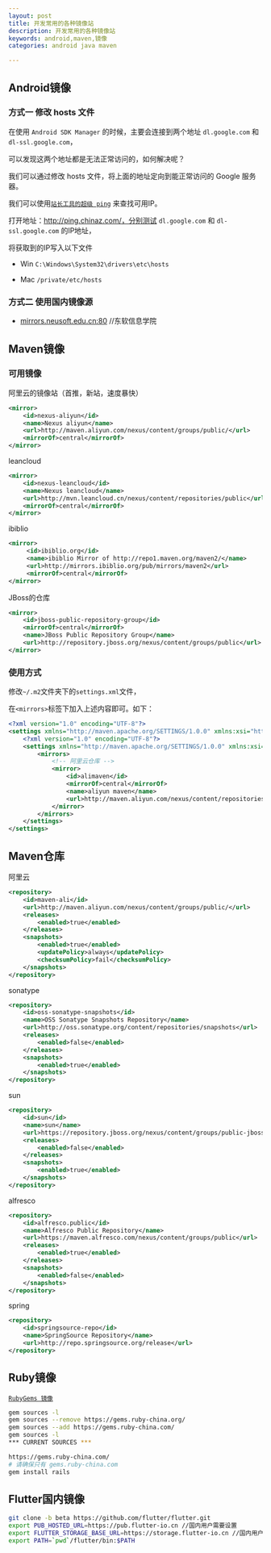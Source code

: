 ```yaml
---
layout: post
title: 开发常用的各种镜像站
description: 开发常用的各种镜像站
keywords: android,maven,镜像
categories: android java maven

---
```




## Android镜像

### 方式一 修改 hosts 文件

 在使用 `Android SDK Manager` 的时候，主要会连接到两个地址 `dl.google.com` 和  `dl-ssl.google.com`，

可以发现这两个地址都是无法正常访问的，如何解决呢？

我们可以通过修改 hosts  文件，将上面的地址定向到能正常访问的 Google 服务器。

我们可以使用[`站长工具的超级 ping`](http://ping.chinaz.com/) 来查找可用IP。

打开地址：http://ping.chinaz.com/，分别测试 `dl.google.com` 和 `dl-ssl.google.com` 的IP地址，

将获取到的IP写入以下文件

+ Win `C:\Windows\System32\drivers\etc\hosts`

+ Mac `/private/etc/hosts`

### 方式二 使用国内镜像源

+ [mirrors.neusoft.edu.cn:80](mirrors.neusoft.edu.cn:80)  //东软信息学院



## Maven镜像

### 可用镜像



阿里云的镜像站（首推，新站，速度暴快）

```xml
<mirror>
    <id>nexus-aliyun</id>
    <name>Nexus aliyun</name>
    <url>http://maven.aliyun.com/nexus/content/groups/public/</url>
    <mirrorOf>central</mirrorOf>
</mirror>
```

leancloud
```xml
<mirror>
    <id>nexus-leancloud</id>
    <name>Nexus leancloud</name>
    <url>http://mvn.leancloud.cn/nexus/content/repositories/public</url>
    <mirrorOf>central</mirrorOf>
</mirror>
```

ibiblio

```xml
<mirror>
     <id>ibiblio.org</id>
     <name>ibiblio Mirror of http://repo1.maven.org/maven2/</name>
     <url>http://mirrors.ibiblio.org/pub/mirrors/maven2</url>
     <mirrorOf>central</mirrorOf>
</mirror>
```


JBoss的仓库

```xml
<mirror>
    <id>jboss-public-repository-group</id>
    <mirrorOf>central</mirrorOf>
    <name>JBoss Public Repository Group</name>
    <url>http://repository.jboss.org/nexus/content/groups/public</url>
</mirror>
```

### 使用方式

修改`~/.m2`文件夹下的`settings.xml`文件，

在`<mirrors>`标签下加入上述内容即可。如下：

```xml
<?xml version="1.0" encoding="UTF-8"?>
<settings xmlns="http://maven.apache.org/SETTINGS/1.0.0" xmlns:xsi="http://www.w3.org/2001/XMLSchema-instance" xsi:schemaLocation="http://maven.apache.org/SETTINGS/1.0.0 http://maven.apache.org/xsd/settings-1.0.0.xsd">
    <?xml version="1.0" encoding="UTF-8"?>
    <settings xmlns="http://maven.apache.org/SETTINGS/1.0.0" xmlns:xsi="http://www.w3.org/2001/XMLSchema-instance" xsi:schemaLocation="http://maven.apache.org/SETTINGS/1.0.0 http://maven.apache.org/xsd/settings-1.0.0.xsd">
        <mirrors>
            <!-- 阿里云仓库 -->
            <mirror>
                <id>alimaven</id>
                <mirrorOf>central</mirrorOf>
                <name>aliyun maven</name>
                <url>http://maven.aliyun.com/nexus/content/repositories/central/</url>
            </mirror>
        </mirrors>
    </settings>
</settings>
```



## Maven仓库

 阿里云

```xml
<repository>
    <id>maven-ali</id>
    <url>http://maven.aliyun.com/nexus/content/groups/public/</url>
    <releases>
        <enabled>true</enabled>
    </releases>
    <snapshots>
        <enabled>true</enabled>
        <updatePolicy>always</updatePolicy>
        <checksumPolicy>fail</checksumPolicy>
    </snapshots>
</repository>
```

sonatype

```xml
<repository>
	<id>oss-sonatype-snapshots</id>
	<name>OSS Sonatype Snapshots Repository</name>
	<url>http://oss.sonatype.org/content/repositories/snapshots</url>
	<releases>
		<enabled>false</enabled>
	</releases>
	<snapshots>
		<enabled>true</enabled>
	</snapshots>
</repository>
```

sun

```xml
<repository>
	<id>sun</id>
	<name>sun</name>
	<url>https://repository.jboss.org/nexus/content/groups/public-jboss/</url>
	<releases>
		<enabled>false</enabled>
	</releases>
	<snapshots>
		<enabled>true</enabled>
	</snapshots>
</repository>
```

alfresco

```xml
<repository>
	<id>alfresco.public</id>
	<name>Alfresco Public Repository</name>
	<url>https://maven.alfresco.com/nexus/content/groups/public</url>
	<releases>
		<enabled>true</enabled>
	</releases>
	<snapshots>
		<enabled>false</enabled>
	</snapshots>
</repository>
```

spring

```xml
<repository>
	<id>springsource-repo</id>
	<name>SpringSource Repository</name>
	<url>http://repo.springsource.org/release</url>
</repository>

```



## Ruby镜像

[`RubyGems 镜像`](https://ruby.taobao.org/)

```bash
gem sources -l
gem sources --remove https://gems.ruby-china.org/
gem sources --add https://gems.ruby-china.com/
gem sources -l
*** CURRENT SOURCES ***

https://gems.ruby-china.com/
# 请确保只有 gems.ruby-china.com
gem install rails
```



## Flutter国内镜像

```bash
git clone -b beta https://github.com/flutter/flutter.git
export PUB_HOSTED_URL=https://pub.flutter-io.cn //国内用户需要设置
export FLUTTER_STORAGE_BASE_URL=https://storage.flutter-io.cn //国内用户需要设置
export PATH=`pwd`/flutter/bin:$PATH
```

